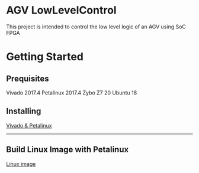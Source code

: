 # AGV LowLevelControl 
This project is intended to control the low level logic of an AGV using SoC FPGA

# Getting Started 
## Prequisites 
Vivado 2017.4
Petalinux 2017.4 
Zybo Z7 20
Ubuntu 18
## Installing 
[Vivado & Petalinux](https://github.com/marckri/Fpga-Workshop/blob/master/doc/petalinux.md)



----
## Build Linux Image with Petalinux

[Linux image](https://github.com/marckri/Fpga-Workshop/blob/master/doc/petalinux.md)
